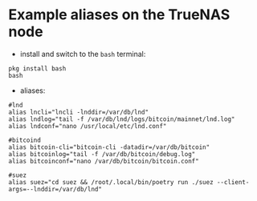 # Example aliases on the TrueNAS node

* install and switch to the `bash` terminal:
```
pkg install bash
bash
```
* aliases:
```
#lnd
alias lncli="lncli -lnddir=/var/db/lnd"
alias lndlog="tail -f /var/db/lnd/logs/bitcoin/mainnet/lnd.log"
alias lndconf="nano /usr/local/etc/lnd.conf"

#bitcoind
alias bitcoin-cli="bitcoin-cli -datadir=/var/db/bitcoin"
alias bitcoinlog="tail -f /var/db/bitcoin/debug.log"
alias bitcoinconf="nano /var/db/bitcoin/bitcoin.conf"

#suez
alias suez="cd suez && /root/.local/bin/poetry run ./suez --client-args=--lnddir=/var/db/lnd"
```